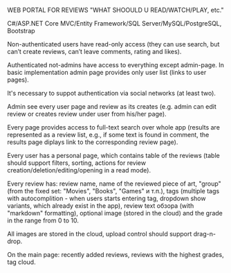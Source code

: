 WEB PORTAL FOR REVIEWS "WHAT SHOOULD U READ/WATCH/PLAY, etc."

C#/ASP.NET Core MVC/Entity Framework/SQL Server/MySQL/PostgreSQL, Bootstrap

Non-authenticated users have read-only access (they can use search, but can’t create reviews, can’t leave comments, rating and likes).

Authenticated not-admins have access to everything except admin-page. In basic implementation admin page provides only user list (links to user pages).

It's necessary to suppot authentication via social networks (at least two).

Admin see every user page and review as its creates (e.g. admin can edit review or creates review under user from his/her page).

Every page provides access to full-text search over whole app (results are represented as a review list, e.g., if some text is found in comment, the results page diplays link to the corresponding review page).

Every user has a personal page, which contains table of the reviews (table should support filters, sorting, actions for review creation/deletion/editing/opening in a read mode).

Every review has: review name, name of the reviewed piece of art, "group" (from the fixed set: "Movies", "Books", "Games" и т.п.), tags (multiple tags with autocomplition - when users starts entering tag, dropdown show variants, which already exist in the app), review text обзора (with "markdown" formatting), optional image (stored in the cloud) and the grade in the range from 0 to 10.

All images are stored in the cloud, upload control should support drag-n-drop.

On the main page: recently added reviews, reviews with the highest grades, tag cloud.